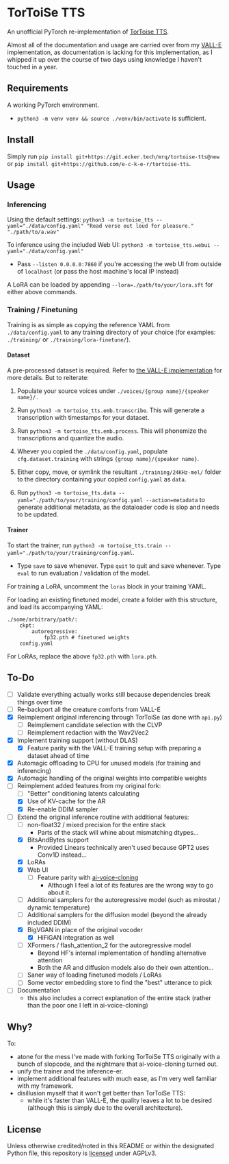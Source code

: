 # TorToiSe TTS

An unofficial PyTorch re-implementation of [TorToise TTS](https://github.com/neonbjb/tortoise-tts/tree/98a891e66e7a1f11a830f31bd1ce06cc1f6a88af).

Almost all of the documentation and usage are carried over from my [VALL-E](https://github.com/e-c-k-e-r/vall-e) implementation, as documentation is lacking for this implementation, as I whipped it up over the course of two days using knowledge I haven't touched in a year.

## Requirements

A working PyTorch environment.
+ `python3 -m venv venv && source ./venv/bin/activate` is sufficient.

## Install

Simply run `pip install git+https://git.ecker.tech/mrq/tortoise-tts@new` or `pip install git+https://github.com/e-c-k-e-r/tortoise-tts`.

## Usage

### Inferencing

Using the default settings: `python3 -m tortoise_tts --yaml="./data/config.yaml" "Read verse out loud for pleasure." "./path/to/a.wav"`

To inference using the included Web UI: `python3 -m tortoise_tts.webui --yaml="./data/config.yaml"`
+ Pass `--listen 0.0.0.0:7860` if you're accessing the web UI from outside of `localhost` (or pass the host machine's local IP instead)

A LoRA can be loaded by appending `--lora=./path/to/your/lora.sft` for either above commands.

### Training / Finetuning

Training is as simple as copying the reference YAML from `./data/config.yaml` to any training directory of your choice (for examples: `./training/` or `./training/lora-finetune/`).

#### Dataset

A pre-processed dataset is required. Refer to [the VALL-E implementation](https://github.com/e-c-k-e-r/vall-e/blob/master/docs/data.md#leverage-your-own-dataset) for more details. But to reiterate:
1. Populate your source voices under `./voices/{group name}/{speaker name}/.`

2. Run `python3 -m tortoise_tts.emb.transcribe`. This will generate a transcription with timestamps for your dataset.

3. Run `python3 -m tortoise_tts.emb.process`. This will phonemize the transcriptions and quantize the audio.

4. Whever you copied the `./data/config.yaml`, populate `cfg.dataset.training` with strings `{group name}/{speaker name}`.

5. Either copy, move, or symlink the resultant `./training/24KHz-mel/` folder to the directory containing your copied `config.yaml` as `data`.

6. Run `python3 -m tortoise_tts.data --yaml="./path/to/your/training/config.yaml --action=metadata`  to generate additional metadata, as the dataloader code is slop and needs to be updated.

#### Trainer

To start the trainer, run `python3 -m tortoise_tts.train --yaml="./path/to/your/training/config.yaml`.
+ Type `save` to save whenever. Type `quit` to quit and save whenever. Type `eval` to run evaluation / validation of the model.

For training a LoRA, uncomment the `loras` block in your training YAML.

For loading an existing finetuned model, create a folder with this structure, and load its accompanying YAML:
```
./some/arbitrary/path/:
    ckpt:
        autoregressive:
            fp32.pth # finetuned weights
    config.yaml
```

For LoRAs, replace the above `fp32.pth` with `lora.pth`.

## To-Do

- [ ] Validate everything actually works still because dependencies break things over time
- [ ] Re-backport all the creature comforts from VALL-E
- [X] Reimplement original inferencing through TorToiSe (as done with `api.py`)
  - [ ] Reimplement candidate selection with the CLVP
  - [ ] Reimplement redaction with the Wav2Vec2
- [X] Implement training support (without DLAS)
  - [X] Feature parity with the VALL-E training setup with preparing a dataset ahead of time
- [X] Automagic offloading to CPU for unused models (for training and inferencing)
- [X] Automagic handling of the original weights into compatible weights
- [ ] Reimplement added features from my original fork:
  - [ ] "Better" conditioning latents calculating
  - [x] Use of KV-cache for the AR
  - [x] Re-enable DDIM sampler
- [ ] Extend the original inference routine with additional features:
  - [ ] non-float32 / mixed precision for the entire stack
    - Parts of the stack will whine about mismatching dtypes...
  - [x] BitsAndBytes support
    - Provided Linears technically aren't used because GPT2 uses Conv1D instead...
  - [x] LoRAs
  - [x] Web UI
    - [ ] Feature parity with [ai-voice-cloning](https://git.ecker.tech/mrq/ai-voice-cloning)
      - Although I feel a lot of its features are the wrong way to go about it.
  - [ ] Additional samplers for the autoregressive model (such as mirostat / dynamic temperature)
  - [ ] Additional samplers for the diffusion model (beyond the already included DDIM)
  - [X] BigVGAN in place of the original vocoder
    - [X] HiFiGAN integration as well
  - [ ] XFormers / flash_attention_2 for the autoregressive model
    - Beyond HF's internal implementation of handling alternative attention
    - Both the AR and diffusion models also do their own attention...
  - [ ] Saner way of loading finetuned models / LoRAs
  - [ ] Some vector embedding store to find the "best" utterance to pick
- [ ] Documentation
  - this also includes a correct explanation of the entire stack (rather than the poor one I left in ai-voice-cloning)

## Why?

To:
* atone for the mess I've made with forking TorToiSe TTS originally with a bunch of slopcode, and the nightmare that ai-voice-cloning turned out.
* unify the trainer and the inference-er.
* implement additional features with much ease, as I'm very well familiar with my framework.
* disillusion myself that it won't get better than TorToiSe TTS:
  - while it's faster than VALL-E, the quality leaves a lot to be desired (although this is simply due to the overall architecture).

## License

Unless otherwise credited/noted in this README or within the designated Python file, this repository is [licensed](LICENSE) under AGPLv3.